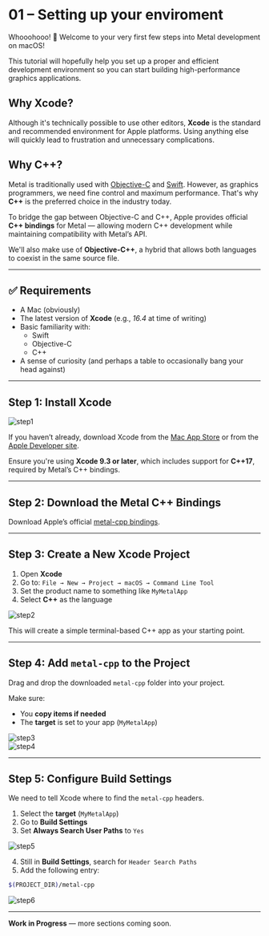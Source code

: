 # 01 – Setting up your enviroment

Whooohooo! 🥳
Welcome to your very first few steps into Metal development on macOS!
 
This tutorial will hopefully help you set up a proper and efficient development environment so you can start building high-performance graphics applications.

## Why Xcode?

Although it's technically possible to use other editors, **Xcode** is the standard and recommended environment for Apple platforms. Using anything else will quickly lead to frustration and unnecessary complications.

## Why C++?

Metal is traditionally used with [Objective-C](https://en.wikipedia.org/wiki/Objective-C) and [Swift](https://en.wikipedia.org/wiki/Swift_(programming_language)). However, as graphics programmers, we need fine control and maximum performance. That's why **C++** is the preferred choice in the industry today.

To bridge the gap between Objective-C and C++, Apple provides official **C++ bindings** for Metal — allowing modern C++ development while maintaining compatibility with Metal’s API.

We'll also make use of **Objective-C++**, a hybrid that allows both languages to coexist in the same source file.

---

## ✅ Requirements

- A Mac (obviously)
- The latest version of **Xcode** (e.g., _16.4_ at time of writing)
- Basic familiarity with:
  - Swift
  - Objective-C
  - C++
- A sense of curiosity (and perhaps a table to occasionally bang your head against)

---

## Step 1: Install Xcode

![step1](assets/step1.png)

If you haven’t already, download Xcode from the [Mac App Store](https://apps.apple.com/us/app/xcode/id497799835) or from the [Apple Developer site](https://developer.apple.com/xcode/).

Ensure you're using **Xcode 9.3 or later**, which includes support for **C++17**, required by Metal’s C++ bindings.

---

## Step 2: Download the Metal C++ Bindings

Download Apple’s official [metal-cpp bindings](https://developer.apple.com/metal/cpp/).

---

## Step 3: Create a New Xcode Project

1. Open **Xcode**
2. Go to: `File → New → Project → macOS → Command Line Tool`
3. Set the product name to something like `MyMetalApp`
4. Select **C++** as the language

![step2](assets/step2.png)

This will create a simple terminal-based C++ app as your starting point.

---

## Step 4: Add `metal-cpp` to the Project

Drag and drop the downloaded `metal-cpp` folder into your project.

Make sure:
- You **copy items if needed**
- The **target** is set to your app (`MyMetalApp`)

![step3](assets/step4.png)  
![step4](assets/step3.png)

---

## Step 5: Configure Build Settings

We need to tell Xcode where to find the `metal-cpp` headers.

1. Select the **target** (`MyMetalApp`)
2. Go to **Build Settings**
3. Set **Always Search User Paths** to `Yes`

![step5](assets/step5.png)

4. Still in **Build Settings**, search for `Header Search Paths`
5. Add the following entry:
```bash
$(PROJECT_DIR)/metal-cpp
```

![step6](assets/step6.png)

---

**Work in Progress** — more sections coming soon.

